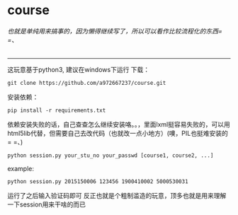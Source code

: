 # course
###### 也就是单纯用来搞事的，因为懒得继续写了，所以可以看作比较流程化的东西= =、
---
这玩意基于python3, 建议在windows下运行
下载：
```
git clone https://github.com/a972667237/course.git
```
安装依赖：
```
pip install -r requirements.txt
```
依赖安装失败的话，自己查查怎么继续安装咯。。，里面lxml挺容易失败的，可以用html5lib代替，但需要自己去改代码（也就改一点小地方）(噢，PIL也挺难安装的= =、)
```
python session.py your_stu_no your_passwd [course1, course2, ...]
```
example:
```
python session.py 2015150006 123456 1900410002 5000530031
```
运行了之后输入验证码即可
反正也就是个粗制滥造的玩意，顶多也就是用来理解一下session用来干啥的而已
